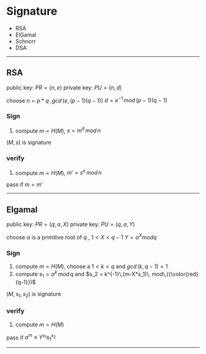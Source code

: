 # Signature
* RSA
* ElGamal
* Schnorr
* DSA
---
## RSA
public key: $PR = (n,e)$
private key: $PU = (n,d)$

choose $n = p*q$ ,$gcd\,(e ,(p-1)(q-1))$ 
$d = e^{-1}\,mod\,(p-1)(q-1)$


### Sign

1. compute $m = H(M)$, $s = m^d\,mod\,n$
 
 $(M,s)$ is signature

### verify
1. compute $m = H(M)$, $m' = s^e\,mod\,n$

pass if $m=m'$

---
## Elgamal

public key: $PR = (q,α,X)$
private key: $PU = (q,α,Y)$

choose $α$ is a primitive root of $q$ , $1<X<q-1$
$Y = α^X mod q$
### Sign

1. compute $m = H(M)$, choose a $1<k<q$ and $gcd\,(k,q-1)=1$
2. compute $s_1 = α^k\,mod\,q$ and $s_2 = k^{-1}\,(m-X*s_1)\, mod\,({\color{red}{q-1}})$
    
$(M,s_1,s_2)$ is signature

### verify
1. compute $m = H(M)$

pass if $α^m\equiv Y^{s_{1}}s_{1}^{s_{2}}$


---



